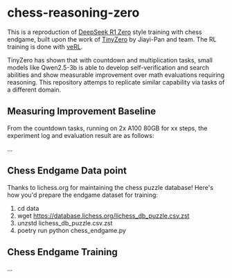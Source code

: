 # chess-reasoning-zero

This is a reproduction of [DeepSeek R1 Zero](https://github.com/deepseek-ai/DeepSeek-R1) style training with chess endgame, built upon the work of [TinyZero](https://github.com/Jiayi-Pan/TinyZero) by Jiayi-Pan and team. The RL training is done with [veRL](https://github.com/volcengine/verl).

TinyZero has shown that with countdown and multiplication tasks, small models like Qwen2.5-3b is able to develop self-verification and search abilities and show measurable improvement over math evaluations requiring reasoning. This repository attemps to replicate similar capability via tasks of a different domain.

## Measuring Improvement Baseline

From the countdown tasks, running on 2x A100 80GB for xx steps, the experiment log and evaluation result are as follows:

...

## Chess Endgame Data point

Thanks to lichess.org for maintaining the chess puzzle database! Here's how you'd prepare the endgame dataset for training:

1. cd data
1. wget https://database.lichess.org/lichess_db_puzzle.csv.zst
1. unzstd lichess_db_puzzle.csv.zst
1. poetry run python chess_endgame.py

## Chess Endgame Training

...
